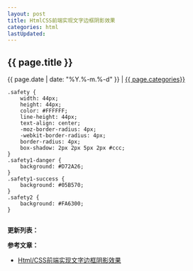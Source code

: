 ```yaml
---
layout: post
title: HtmlCSS前端实现文字边框阴影效果
categories: html
lastUpdated:
---
```


## {{ page.title }}

{{ page.date | date: "%Y.%-m.%-d" }} | <a href="/archive#{{ page.categories }}">{{ page.categories}}</a>


```
.safety {
    width: 44px;
    height: 44px;
    color: #FFFFFF;
    line-height: 44px;
    text-align: center;
    -moz-border-radius: 4px;
    -webkit-border-radius: 4px;
    border-radius: 4px;
    box-shadow: 2px 2px 5px 2px #ccc;
}
.safety1-danger {
    background: #D72A26;
}
.safety1-success {
    background: #05B570;
}
.safety2 {
    background: #FA6300;
}


```


**更新列表：**



**参考文章：**

* [Html/CSS前端实现文字边框阴影效果][1]

[1]: https://www.jb51.net/css/596284.html